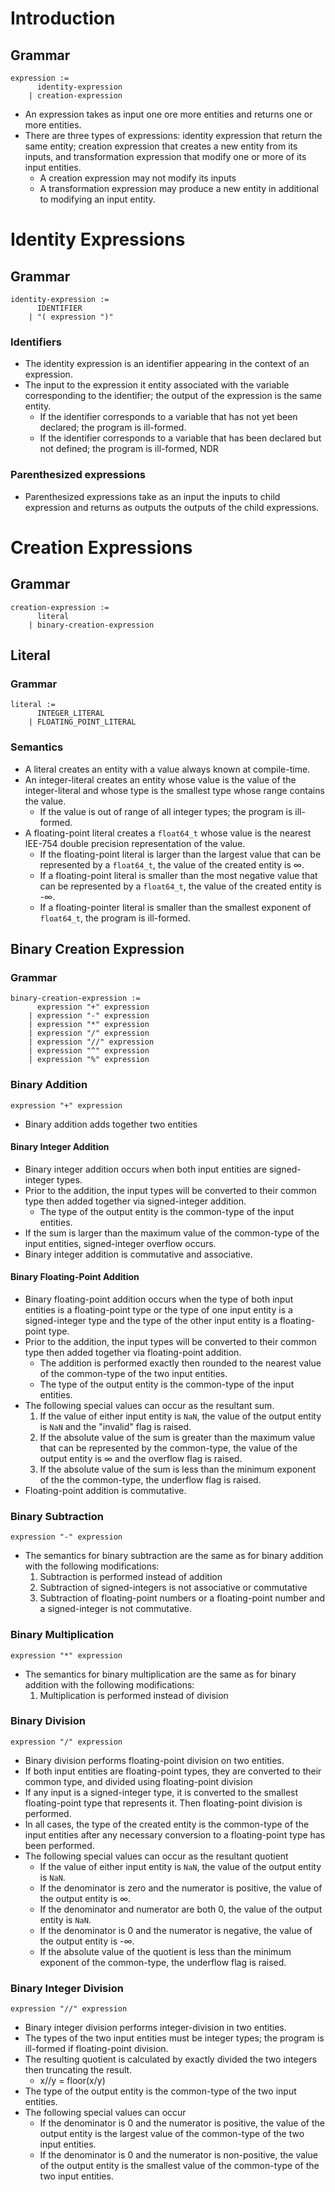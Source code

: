 # Introduction
## Grammar 
```
expression := 
      identity-expression 
    | creation-expression
```
* An expression takes as input one ore more entities and returns one or more entities.
* There are three types of expressions: identity expression that return the same entity; creation expression that creates a new entity from its inputs, and transformation expression that modify one or more of its input entities.
    * A creation expression may not modify its inputs 
    * A transformation expression may produce a new entity in additional to modifying an input entity. 
# Identity Expressions
## Grammar
```
identity-expression := 
      IDENTIFIER
    | "( expression ")"                   
```
### Identifiers
* The identity expression is an identifier appearing in the context of an expression.
* The input to the expression it entity associated with the variable corresponding to the identifier; the output of the expression is the same entity.
    * If the identifier corresponds to a variable that has not yet been declared; the program is ill-formed. 
    * If the identifier corresponds to a variable that has been declared but not defined; the program is ill-formed, NDR 
### Parenthesized expressions
* Parenthesized expressions take as an input the inputs to child expression and returns as outputs the outputs of the child expressions.

# Creation Expressions
## Grammar
```
creation-expression :=
      literal
    | binary-creation-expression 
```
## Literal
### Grammar
```
literal :=
      INTEGER_LITERAL 
    | FLOATING_POINT_LITERAL
```
### Semantics
* A literal creates an entity with a value always known at compile-time. 
* An integer-literal creates an entity whose value is the value of the integer-literal and whose type is the smallest type whose range contains the value.
    * If the value is out of range of all integer types; the program is ill-formed.
* A floating-point literal creates a `float64_t` whose value is the nearest IEE-754 double precision representation of the value.
    * If the floating-point literal is larger than the largest value that can be represented by a `float64_t`, the value of the created entity is ∞.
    * If a floating-point literal is smaller than the most negative value that can be represented by a `float64_t`, the value of the created entity is -∞.
    * If a floating-pointer literal is smaller than the smallest exponent of `float64_t`, the program is ill-formed.
## Binary Creation Expression 
### Grammar
```
binary-creation-expression :=
      expression "+" expression 
    | expression "-" expression 
    | expression "*" expression 
    | expression "/" expression 
    | expression "//" expression 
    | expression "^" expression 
    | expression "%" expression 
```
### Binary Addition
```
expression "+" expression
``` 
* Binary addition adds together two entities
#### Binary Integer Addition
* Binary integer addition occurs when both input entities are signed-integer types. 
* Prior to the addition, the input types will be converted to their common type then added together via signed-integer addition. 
    * The type of the output entity is the common-type of the input entities.
* If the sum is larger than the maximum value of the common-type of the input entities, signed-integer overflow occurs. 
* Binary integer addition is commutative and associative.
#### Binary Floating-Point Addition
* Binary floating-point addition occurs when the type of both input entities is a floating-point type or the type of one input entity is a signed-integer type and the type of the other input entity is a floating-point type.
* Prior to the addition, the input types will be converted to their common type then added together via floating-point addition. 
    * The addition is performed exactly then rounded to the nearest value of the common-type of the two input entities.
    * The type of the output entity is the common-type of the input entities.
* The following special values can occur as the resultant sum.
    1. If the value of either input entity is `NaN`, the value of the output entity is `NaN` and the "invalid" flag is raised.
    2. If the absolute value of the sum is greater than the maximum value that can be represented by the common-type, the value of the output entity is ∞ and the overflow flag is raised.
    3. If the absolute value of the sum is less than the minimum exponent of the the common-type, the underflow flag is raised.
* Floating-point addition is commutative.
### Binary Subtraction
```
expression "-" expression 
```
* The semantics for binary subtraction are the same as for binary addition with the following modifications:
    1. Subtraction is performed instead of addition
    2. Subtraction of signed-integers is not associative or commutative 
    3. Subtraction of floating-point numbers or a floating-point number and a signed-integer is not commutative.
### Binary Multiplication 
``` 
expression "*" expression 
```
* The semantics for binary multiplication are the same as for binary addition with the following modifications:
    1. Multiplication is performed instead of division 
### Binary Division
```
expression "/" expression 
```
* Binary division performs floating-point division on two entities. 
* If both input entities are floating-point types, they are converted to their common type, and divided using floating-point division
* If any input is a signed-integer type, it is converted to the smallest floating-point type that represents it. Then floating-point division is performed. 
* In all cases, the type of the created entity is the common-type of the input entities after any necessary conversion to a floating-point type has been performed.
* The following special values can occur as the resultant quotient
    * If the value of either input entity is `NaN`, the value of the output entity is `NaN`.
    * If the denominator is zero and the numerator is positive, the value of the output entity is ∞.
    * If the denominator and numerator are both 0, the value of the output entity is `NaN`.
    * If the denominator is 0 and the numerator is negative, the value of the output entity is -∞.
    * If the absolute value of the quotient is less than the minimum exponent of the common-type, the underflow flag is raised. 
### Binary Integer Division
```
expression "//" expression
```
* Binary integer division performs integer-division in two entities.
* The types of the two input entities must be integer types; the program is ill-formed if floating-point division. 
* The resulting quotient is calculated by exactly divided the two integers then truncating the result. 
    * x//y = floor(x/y)
* The type of the output entity is the common-type of the two input entities.
* The following special values can occur
    * If the denominator is 0 and the numerator is positive, the value of the output entity is the largest value of the common-type of the two input entities.
    * If the denominator is 0 and the numerator is non-positive, the value of the output entity is the smallest value of the common-type of the two input entities.